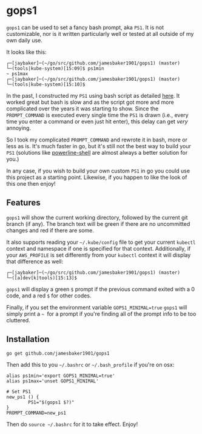 # gops1

`gops1` can be used to set a fancy bash prompt, aka `PS1`. It is not customizable, nor is it written particularly well or tested at all outside of my own daily use.

It looks like this:
```
┌─[jaybaker]─(~/go/src/github.com/jamesbaker1901/gops1) (master)
└─(tools|kube-system)[15:09]$ ps1min
~ ps1max
┌─[jaybaker]─(~/go/src/github.com/jamesbaker1901/gops1) (master)
└─(tools|kube-system)[15:10]$
```

In the past, I constructed my `PS1` using bash script as detailed [here](https://jay-baker.com/color-bash-prompt-ps1-with-git-integration/). It worked great but bash is slow and as the script got more and more complicated over the years it was starting to show. Since the `PROMPT_COMMAND` is executed every single time the `PS1` is drawn (i.e., every time you enter a command or even just hit enter), this delay can get _very_ annoying.

So I took my complicated `PROMPT_COMMAND` and rewrote it in bash, more or less as is. It's much faster in go, but it's still not the best way to build your `PS1` (solutions like [powerline-shell](https://github.com/b-ryan/powerline-shell) are almost always a better solution for you.)

In any case, if you wish to build your own custom `PS1` in go you could use this project as a starting point. Likewise, if you happen to like the look of this one then enjoy!

## Features

`gops1` will show the current working directory, followed by the current git branch (if any). The branch text will be green if there are no uncommitted changes and red if there are some.

It also supports reading your `~/.kube/config` file to get your current `kubectl` context and namespace if one is specified for that context. Additionally, if your `AWS_PROFILE` is set differently from your `kubectl` context it will display that difference as well:

```
┌─[jaybaker]─(~/go/src/github.com/jamesbaker1901/gops1) (master)
└─([a]dev[k]tools)[15:13]$
```

`gops1` will display a green `$` prompt if the previous command exited with a 0 code, and a red `$` for other codes.

Finally, if you set the environment variable `GOPS1_MINIMAL=true` `gops1` will simply print a `~ `for a prompt if you're finding all of the prompt info to be too cluttered.

## Installation

``` 
go get github.com/jamesbaker1901/gops1
```

Then add this to you `~/.bashrc` or `~/.bash_profile` if you're on osx:

```
alias ps1min='export GOPS1_MINIMAL=true'
alias ps1max='unset GOPS1_MINIMAL'

# Set PS1
new_ps1 () {
        PS1="$(gops1 $?)"
}
PROMPT_COMMAND=new_ps1
```

Then do `source ~/.bashrc` for it to take effect. Enjoy!
